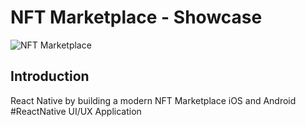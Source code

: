 # NFT Marketplace - Showcase

![NFT Marketplace](https://i.ibb.co/yWhMmyB/landing-Page-Poster.png)

## Introduction

React Native by building a modern NFT Marketplace iOS and Android #ReactNative UI/UX Application
